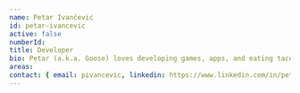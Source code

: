 ```yaml
---
name: Petar Ivančević
id: petar-ivancevic
active: false
numberId: 
title: Developer
bio: Petar (a.k.a. Goose) loves developing games, apps, and eating tacos.
areas:
contact: { email: pivancevic, linkedin: https://www.linkedin.com/in/petar-ivan%C4%8Devi%C4%87-48809178, github: https://github.com/PetarIvancevic/ }
---
```

